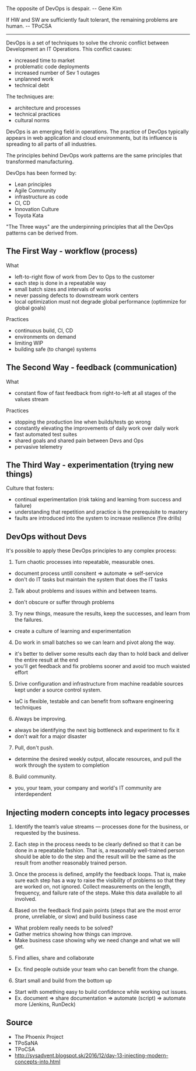 The opposite of DevOps is despair. -- Gene Kim

If HW and SW are sufficiently fault tolerant, the remaining problems are human. -- TPoCSA

---

DevOps is a set of techniques to solve the chronic conflict between Development
an IT Operations. This conflict causes:
* increased time to market
* problematic code deployments
* increased number of Sev 1 outages
* unplanned work
* technical debt

The techniques are:
* architecture and processes
* technical practices
* cultural norms

DevOps is an emerging field in operations. The practice of DevOps typically appears in web application and cloud environments, but its influence is spreading to all parts of all industries.

The principles behind DevOps work patterns are the same principles that
transformed manufacturing.

DevOps has been formed by:
* Lean principles
* Agile Community
* infrastructure as code
* CI, CD
* Innovation Culture
* Toyota Kata

"The Three ways" are the underpinning principles that all the DevOps patterns
can be derived from.

The First Way - workflow (process)
----------------------------------

What
* left-to-right flow of work from Dev to Ops to the customer
* each step is done in a repeatable way
* small batch sizes and intervals of works
* never passing defects to downstream work centers
* local optimization must not degrade global performance (optimmize for global goals)

Practices
* continuous build, CI, CD
* environments on demand
* limiting WIP
* building safe (to change) systems

The Second Way - feedback (communication)
-----------------------------------------

What
* constant flow of fast feedback from right-to-left at all stages of the values
  stream

Practices
* stopping the production line when builds/tests go wrong
* constantly elevating the improvements of daily work over daily work
* fast automated test suites
* shared goals and shared pain between Devs and Ops
* pervasive telemetry

The Third Way - experimentation (trying new things)
---------------------------------------------------

Culture that fosters:
* continual experimentation (risk taking and learning from success and failure)
* understanding that repetition and practice is the prerequisite to mastery
* faults are introduced into the system to increase resilience (fire drills)

DevOps without Devs
-------------------

It's possible to apply these DevOps principles to any complex process:

1) Turn chaotic processes into repeatable, measurable ones.
* document process untill consitent => automate => self-service
* don't do IT tasks but maintain the system that does the IT tasks

2) Talk about problems and issues within and between teams.
* don't obscure or suffer through problems

3) Try new things, measure the results, keep the successes, and learn from the failures.
* create a culture of learning and experimentation

4) Do work in small batches so we can learn and pivot along the way.
* it's better to deliver some results each day than to hold back and deliver the entire result at the end
* you'll get feedback and fix problems sooner and avoid too much waisted effort

5) Drive configuration and infrastructure from machine readable sources kept under a source control system.
* IaC is flexible, testable and can benefit from software engineering techniques

6) Always be improving.
* always be identifying the next big bottleneck and experiment to fix it
* don't wait for a major disaster

7) Pull, don't push.
* determine the desired weekly output, allocate resources, and pull the work through the system to completion

8) Build community.
* you, your team, your company and world's IT community are interdependent

Injecting modern concepts into legacy processes
-----------------------------------------------

1) Identify the team’s value streams — processes done for the business, or requested by the business.

2) Each step in the process needs to be clearly defined so that it can be done in a repeatable fashion. That is, a reasonably well-trained person should be able to do the step and the result will be the same as the result from another reasonably trained person.

3) Once the process is defined, amplify the feedback loops. That is, make sure each step has a way to raise the visibility of problems so that they are worked on, not ignored. Collect measurements on the length, frequency, and failure rate of the steps. Make this data available to all involved.

4) Based on the feedback find pain points (steps that are the most error prone, unreliable, or slow) and build business case

* What problem really needs to be solved?
* Gather metrics showing how things can improve.
* Make business case showing why we need change and what we will get. 

5) Find allies, share and collaborate

* Ex. find people outside your team who can benefit from the change.

6) Start small and build from the bottom up

* Start with something easy to build confidence while working out issues.
* Ex. document => share documentation => automate (script) => automate more
  (Jenkins, RunDeck)

Source
------

* The Phoenix Project
* TPoSaNA
* TPoCSA
* http://sysadvent.blogspot.sk/2016/12/day-13-injecting-modern-concepts-into.html
